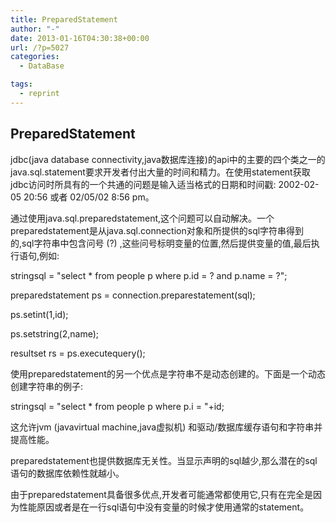 ```yaml
---
title: PreparedStatement
author: "-"
date: 2013-01-16T04:30:38+00:00
url: /?p=5027
categories:
  - DataBase

tags:
  - reprint
---
```

## PreparedStatement

jdbc(java database connectivity,java数据库连接)的api中的主要的四个类之一的java.sql.statement要求开发者付出大量的时间和精力。在使用statement获取jdbc访问时所具有的一个共通的问题是输入适当格式的日期和时间戳: 2002-02-05 20:56 或者 02/05/02 8:56 pm。
  
通过使用java.sql.preparedstatement,这个问题可以自动解决。一个preparedstatement是从java.sql.connection对象和所提供的sql字符串得到的,sql字符串中包含问号 (?) ,这些问号标明变量的位置,然后提供变量的值,最后执行语句,例如:  
  
stringsql = "select * from people p where p.id = ? and p.name = ?";
  
preparedstatement ps = connection.preparestatement(sql);
  
ps.setint(1,id);
  
ps.setstring(2,name);
  
resultset rs = ps.executequery();
  
使用preparedstatement的另一个优点是字符串不是动态创建的。下面是一个动态创建字符串的例子:  
  
stringsql = "select * from people p where p.i = "+id;

这允许jvm (javavirtual machine,java虚拟机) 和驱动/数据库缓存语句和字符串并提高性能。
  
preparedstatement也提供数据库无关性。当显示声明的sql越少,那么潜在的sql语句的数据库依赖性就越小。
  
由于preparedstatement具备很多优点,开发者可能通常都使用它,只有在完全是因为性能原因或者是在一行sql语句中没有变量的时候才使用通常的statement。
